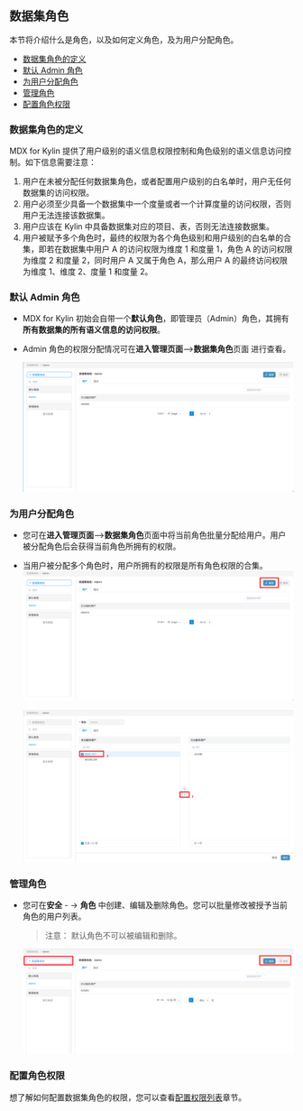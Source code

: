 ## 数据集角色

本节将介绍什么是角色，以及如何定义角色，及为用户分配角色。

- [数据集角色的定义](#数据集角色的定义)
- [默认 Admin 角色](#默认-admin-角色)
- [为用户分配角色](#为用户分配角色)
- [管理角色](#管理角色)
- [配置角色权限](#配置角色权限)

### 数据集角色的定义

MDX for Kylin 提供了用户级别的语义信息权限控制和角色级别的语义信息访问控制。如下信息需要注意：

1. 用户在未被分配任何数据集角色，或者配置用户级别的白名单时，用户无任何数据集的访问权限。
2. 用户必须至少具备一个数据集中一个度量或者一个计算度量的访问权限，否则用户无法连接该数据集。
3. 用户应该在 Kylin 中具备数据集对应的项目、表，否则无法连接数据集。
4. 用户被赋予多个角色时，最终的权限为各个角色级别和用户级别的白名单的合集，即若在数据集中用户 A 的访问权限为维度 1 和度量 1，角色 A 的访问权限为维度 2 和度量 2，同时用户 A 又属于角色 A，那么用户 A 的最终访问权限为维度 1、维度 2、度量 1 和度量 2。

### 默认 Admin 角色

- MDX for Kylin 初始会自带一个**默认角色**，即管理员（Admin）角色，其拥有**所有数据集的所有语义信息的访问权限**。

- Admin 角色的权限分配情况可在**进入管理页面**——>**数据集角色**页面 进行查看。

  ![查看默认角色](images/role/admin_role.cn.png)

### 为用户分配角色

- 您可在**进入管理页面**——>**数据集角色**页面中将当前角色批量分配给用户。用户被分配角色后会获得当前角色所拥有的权限。

- 当用户被分配多个角色时，用户所拥有的权限是所有角色权限的合集。
	![分配角色](images/role/edit_role.cn.png)

	![添加用户](images/role/add_user.cn.png)

### 管理角色

- 您可在**安全** - -> **角色** 中创建、编辑及删除角色。您可以批量修改被授予当前角色的用户列表。

  > 注意： 默认角色不可以被编辑和删除。

  ![管理角色](images/role/manage_role.cn.png)

### 配置角色权限

想了解如何配置数据集角色的权限，您可以查看[配置权限列表](../dataset/access_list.cn.md)章节。
